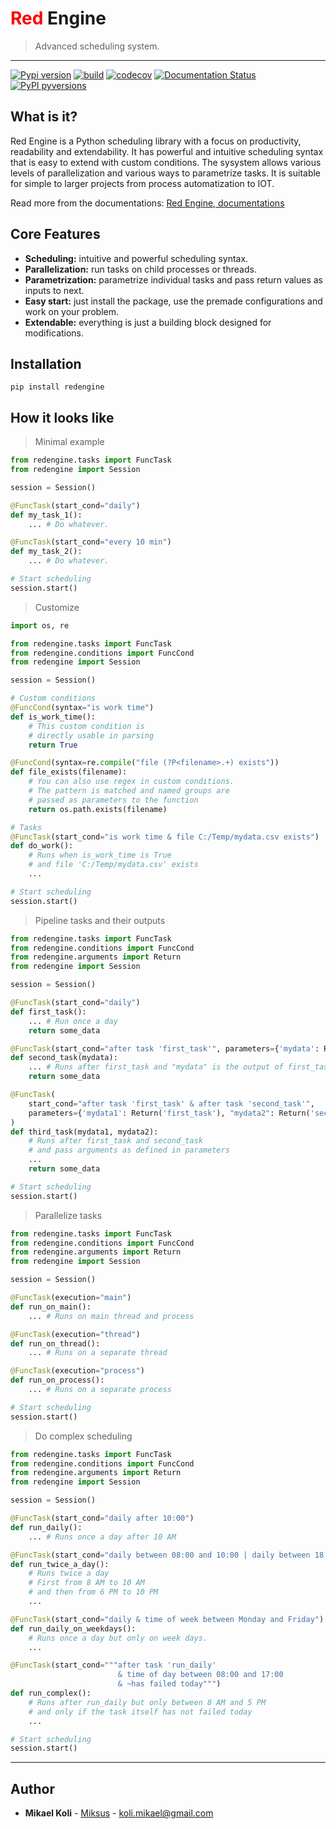 
# <span style="color:red">Red</span> Engine
> Advanced scheduling system.

-----------------

[![Pypi version](https://badgen.net/pypi/v/redengine)](https://pypi.org/project/redengine/)
[![build](https://github.com/Miksus/red-engine/actions/workflows/main.yml/badge.svg?branch=master)](https://github.com/Miksus/red-engine/actions/workflows/main.yml)
[![codecov](https://codecov.io/gh/Miksus/red-engine/branch/master/graph/badge.svg?token=U2KF1QA5HT)](https://codecov.io/gh/Miksus/red-engine)
[![Documentation Status](https://readthedocs.org/projects/red-engine/badge/?version=latest)](https://red-engine.readthedocs.io/en/latest/?badge=latest)
[![PyPI pyversions](https://badgen.net/pypi/python/redengine)](https://pypi.org/project/redengine/)

## What is it?
Red Engine is a Python scheduling library with a focus on productivity, readability and extendability.
It has powerful and intuitive scheduling syntax that is easy to extend with custom conditions. 
The sysystem allows various levels of parallelization and various ways to parametrize tasks. It is suitable 
for simple to larger projects from process automatization to IOT.

Read more from the documentations: [Red Engine, documentations](https://red-engine.readthedocs.io/en/stable/)

## Core Features

- **Scheduling:** intuitive and powerful scheduling syntax.
- **Parallelization:** run tasks on child processes or threads.
- **Parametrization:** parametrize individual tasks and pass return values as inputs to next. 
- **Easy start:** just install the package, use the premade configurations and work on your problem.
- **Extendable:** everything is just a building block designed for modifications. 

## Installation

```shell
pip install redengine
```

## How it looks like

> Minimal example

```python
from redengine.tasks import FuncTask
from redengine import Session

session = Session()

@FuncTask(start_cond="daily")
def my_task_1():
    ... # Do whatever.

@FuncTask(start_cond="every 10 min")
def my_task_2():
    ... # Do whatever.

# Start scheduling
session.start()
```


> Customize

```python
import os, re

from redengine.tasks import FuncTask
from redengine.conditions import FuncCond
from redengine import Session

session = Session()

# Custom conditions
@FuncCond(syntax="is work time")
def is_work_time():
    # This custom condition is
    # directly usable in parsing
    return True

@FuncCond(syntax=re.compile("file (?P<filename>.+) exists"))
def file_exists(filename):
    # You can also use regex in custom conditions.
    # The pattern is matched and named groups are 
    # passed as parameters to the function
    return os.path.exists(filename)

# Tasks
@FuncTask(start_cond="is work time & file C:/Temp/mydata.csv exists")
def do_work():
    # Runs when is_work_time is True 
    # and file 'C:/Temp/mydata.csv' exists
    ... 

# Start scheduling
session.start()
```


> Pipeline tasks and their outputs

```python
from redengine.tasks import FuncTask
from redengine.conditions import FuncCond
from redengine.arguments import Return
from redengine import Session

session = Session()

@FuncTask(start_cond="daily")
def first_task():
    ... # Run once a day
    return some_data

@FuncTask(start_cond="after task 'first_task'", parameters={'mydata': Return('first_task')})
def second_task(mydata):
    ... # Runs after first_task and "mydata" is the output of first_task
    return some_data

@FuncTask(
    start_cond="after task 'first_task' & after task 'second_task'", 
    parameters={'mydata1': Return('first_task'), "mydata2": Return('second_task')}
)
def third_task(mydata1, mydata2):
    # Runs after first_task and second_task
    # and pass arguments as defined in parameters
    ... 
    return some_data

# Start scheduling
session.start()
```


> Parallelize tasks

```python
from redengine.tasks import FuncTask
from redengine.conditions import FuncCond
from redengine.arguments import Return
from redengine import Session

session = Session()

@FuncTask(execution="main")
def run_on_main():
    ... # Runs on main thread and process

@FuncTask(execution="thread")
def run_on_thread():
    ... # Runs on a separate thread

@FuncTask(execution="process")
def run_on_process():
    ... # Runs on a separate process

# Start scheduling
session.start()
```


> Do complex scheduling

```python
from redengine.tasks import FuncTask
from redengine.conditions import FuncCond
from redengine.arguments import Return
from redengine import Session

session = Session()

@FuncTask(start_cond="daily after 10:00")
def run_daily():
    ... # Runs once a day after 10 AM

@FuncTask(start_cond="daily between 08:00 and 10:00 | daily between 18:00 and 22:00")
def run_twice_a_day():
    # Runs twice a day
    # First from 8 AM to 10 AM 
    # and then from 6 PM to 10 PM
    ...

@FuncTask(start_cond="daily & time of week between Monday and Friday")
def run_daily_on_weekdays():
    # Runs once a day but only on week days. 
    ...

@FuncTask(start_cond="""after task 'run_daily' 
                        & time of day between 08:00 and 17:00
                        & ~has failed today""")
def run_complex():
    # Runs after run_daily but only between 8 AM and 5 PM
    # and only if the task itself has not failed today
    ...

# Start scheduling
session.start()
```

---

## Author

* **Mikael Koli** - [Miksus](https://github.com/Miksus) - koli.mikael@gmail.com

